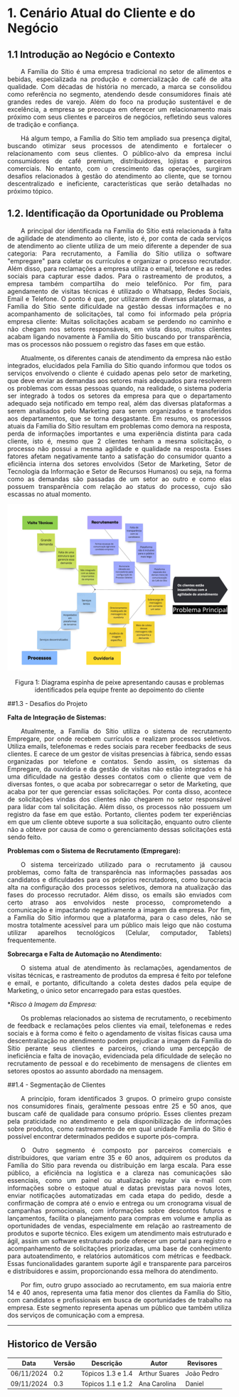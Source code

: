 # 1. Cenário Atual do Cliente e do Negócio

## 1.1 Introdução ao Negócio e Contexto

<div style="text-align: justify;">
    <p style="text-indent: 30px;">
            A Família do Sítio é uma empresa tradicional no setor de alimentos e bebidas,
        especializada na produção e comercialização de café de alta qualidade. Com décadas
        de história no mercado, a marca se consolidou como referência no segmento,
        atendendo desde consumidores finais até grandes redes de varejo. Além do foco na
        produção sustentável e de excelência, a empresa se preocupa em oferecer um
        relacionamento mais próximo com seus clientes e parceiros de negócios, refletindo
        seus valores de tradição e confiança.
    </p>
</div>

<div style="text-align: justify;">
    <p style="text-indent: 30px;">
            Há algum tempo, a Família do Sítio tem ampliado sua presença digital, buscando
        otimizar seus processos de atendimento e fortalecer o relacionamento com seus
        clientes. O público-alvo da empresa inclui consumidores de café premium,
        distribuidores, lojistas e parceiros comerciais. No entanto, com o crescimento das
        operações, surgiram desafios relacionados à gestão do atendimento ao cliente, que se
        tornou descentralizado e ineficiente, características que serão detalhadas no próximo tópico.
    </p>
</div>

## 1.2. Identificação da Oportunidade ou Problema

<div style="text-align: justify;">
    <p style="text-indent: 30px;">
                A principal dor identificada na Família do Sítio está relacionada à falta de
    agilidade de atendimento ao cliente, isto é, por conta de cada serviços de atendimento
    ao cliente utiliza de um meio diferente a depender de sua categoria: Para
    recrutamento, a Família do Sítio utiliza o software "empregare" para coletar os currículos
    e organizar o processo recrutador. Além disso, para reclamações a empresa utiliza o
    email, telefone e as redes sociais para capturar esse dados. Para o rastreamento de
    produtos, a empresa também compartilha do meio telefônico. Por fim, para
    agendamento de visitas técnicas é utilizado o Whatsapp, Redes Sociais, Email e
    Telefone. O ponto é que, por utilizarem de diversas plataformas, a Família do Sítio sente
    dificuldade na gestão dessas informações e no acompanhamento de solicitações, tal
    como foi informado pela própria empresa cliente: Muitas solicitações acabam se
    perdendo no caminho e não chegam nos setores responsáveis, em vista disso, muitos
    clientes acabam ligando novamente à Família do Sítio buscando por transparência, mas
    os processos não possuem o registro das fases em que estão.
</div>

<div style="text-align: justify;">
    <p style="text-indent: 30px;">
        Atualmente, os diferentes canais de atendimento da empresa não estão
    integrados, elucidados pela Família do Sítio quando informou que todos os serviços
    envolvendo o cliente é cuidado apenas pelo setor de marketing, que deve enviar as
    demandas aos setores mais adequados para resolverem os problemas com essas
    pessoas quando, na realidade, o sistema poderia ser integrado à todos os setores da
    empresa para que o departamento adequado seja notificado em tempo real, além das
    diversas plataformas a serem analisados pelo Marketing para serem organizados e
    transferidos aos departamentos, que se torna desgastante. Em resumo, os processos
    atuais da Família do Sítio resultam em problemas como demora na resposta, perda de
    informações importantes e uma experiência distinta para cada cliente, isto é, mesmo
    que 2 clientes tenham a mesma solicitação, o processo não possui a mesma agilidade e
    qualidade na resposta. Esses fatores afetam negativamente tanto a satisfação do
    consumidor quanto a eficiência interna dos setores envolvidos (Setor de Marketing,
    Setor de Tecnologia da Informação e Setor de Recursos Humanos) ou seja, na forma
    como as demandas são passadas de um setor ao outro e como elas possuem
    transparência com relação ao status do processo, cujo são escassas no atual momento.
    </p>
    
</div>
   
 ![DiagramaIshikawa](../../assets/DiagramaIshikawa.jpg)

<div align="center"> 
<p>Figura 1: Diagrama espinha de peixe apresentando causas e problemas identificados pela
equipe frente ao depoimento do cliente</p>
</div>




##1.3 - Desafios do Projeto

 **Falta de Integração de Sistemas:**
<div style="text-align: justify;">
    <p style="text-indent: 30px;">
        Atualmente, a Família do Sítio utiliza o sistema de recrutamento Empregare, por onde recebem currículos e realizam processos seletivos. Utiliza emails, telefonemas e redes sociais para receber feedbacks de seus clientes. E carece de um gestor de visitas presencias à fábrica, sendo essas organizadas por telefone e contatos. Sendo assim, os sistemas da Empregare, da ouvidoria e da gestão de visitas não estão integrados e há uma dificuldade na gestão desses contatos com o cliente que vem de diversas fontes, o que acaba por sobrecarregar o setor de Marketing, que acaba por ter que gerenciar essas solicitações. Por conta disso, acontece de solicitações vindas dos clientes não chegarem no setor responsável para lidar com tal solicitação. Além disso, os processos não possuem um registro da fase em que estão. Portanto, clientes podem ter experiências em que um cliente obteve suporte a sua solicitação, enquanto outro cliente não a obteve por causa de como o gerenciamento dessas solicitações está sendo feito.
    </p>
</div>

**Problemas com o Sistema de Recrutamento (Empregare):**
<div style="text-align: justify;">
    <p style="text-indent: 30px;">
    O sistema terceirizado utilizado para o recrutamento já causou problemas, como falta de transparência nas informações passadas aos candidatos e dificuldades para os próprios recrutadores, como burocracia alta na configuração dos processos seletivos, demora na atualização das fases do processo recrutador. Além disso, os emails são enviados com certo atraso aos envolvidos neste processo, comprometendo a comunicação e impactando negativamente a imagem da empresa. Por fim, a Família do Sítio informou que a plataforma, para o caso deles, não se mostra totalmente acessível para um público mais leigo que não costuma utilizar aparelhos tecnológicos (Celular, computador, Tablets) frequentemente.
    </p>
</div>


**Sobrecarga e Falta de Automação no Atendimento:**
<div style="text-align: justify;">
    <p style="text-indent: 30px;">
    O sistema atual de   atendimento às reclamações, agendamentos de visitas técnicas, e rastreamento de produtos da empresa é feito por telefone e email, e portanto, dificultando a coleta destes dados pela equipe de Marketing, o único setor encarregado para estas questões.
    </p>
</div>


**Risco à Imagem da Empresa:*
<div style="text-align: justify;">
    <p style="text-indent: 30px;">
    Os problemas relacionados ao sistema de recrutamento, o recebimento de feedback e reclamações pelos clientes via email, telefonemas e redes sociais e à forma como é feito o agendamento de visitas físicas causa uma descentralização no atendimento podem prejudicar a imagem da Família do Sítio perante seus clientes e parceiros, criando uma percepção de ineficiência e falta de inovação, evidenciada pela dificuldade de seleção no recrutamento de pessoal e do recebimento de mensagens de clientes em setores opostos ao assunto abordado na mensagem.
    </p>
</div>

##1.4 - Segmentação de Clientes
<div style="text-align: justify;">
    <p style="text-indent: 30px;">
        A princípio, foram identificados 3 grupos. O primeiro grupo consiste nos consumidores finais, geralmente pessoas entre 25 e 50 anos, que buscam café de qualidade para consumo próprio. Esses clientes prezam pela praticidade no atendimento e pela disponibilização de informações sobre produtos, como rastreamento de em qual unidade Família do Sítio é possível encontrar determinados pedidos e suporte pós-compra.
    </p>
    <p style="text-indent: 30px;">
        O Outro segmento é composto por parceiros comerciais e distribuidores, que variam entre 35 e 60 anos, adquirem os produtos da Família do Sítio para revenda ou distribuição em larga escala. Para esse público, a eficiência na logística e a clareza nas comunicações são essenciais, como um painel ou atualização regular via e-mail com informações sobre o estoque atual e datas previstas para novos lotes, enviar notificações automatizadas em cada etapa do pedido, desde a confirmação de compra até o envio e entrega ou um cronograma visual de campanhas promocionais, com informações sobre descontos futuros e lançamentos, facilita o planejamento para compras em volume e amplia as oportunidades de vendas, especialmente em relação ao rastreamento de produtos e suporte técnico. Eles exigem um atendimento mais estruturado e ágil, assim um software estruturado pode oferecer um portal para registro e acompanhamento de solicitações priorizadas, uma base de conhecimento para autoatendimento, e relatórios automáticos com métricas e feedback. Essas funcionalidades garantem suporte ágil e transparente para parceiros e distribuidores e assim, proporcionando essa melhora do atendimento.
    </p>
    <p style="text-indent: 30px;">
        Por fim, outro grupo associado ao recrutamento, em sua maioria entre 14 e 40 anos, representa uma fatia menor dos clientes da Família do Sítio, com candidatos e profissionais em busca de oportunidades de trabalho na empresa. Este segmento representa apenas um público que também utiliza dos serviços de comunicação com a empresa.
    </p>


</div>

---

## Historico de Versão
Data     | Versão | Descrição | Autor | Revisores 
-------- | ------ | --------- | ----- | ---------
06/11/2024 | 0.2 | Tópicos 1.3 e 1.4 | Arthur Suares | João Pedro
09/11/2024 | 0.3 | Tópicos 1.1 e 1.2 | Ana Carolina | Daniel